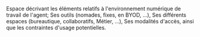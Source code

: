 Espace décrivant les éléments relatifs à l'environnement numérique de travail de l'agent; Ses outils (nomades, fixes, en BYOD, ...), Ses différents espaces (bureautique, collaboratifs, Métier, ...), Ses modalités d'accès, ainsi que les contraintes d'usage potentielles.
